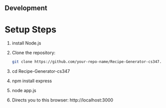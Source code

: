## Development 
# Setup Steps

1. install Node.js

2. Clone the repository:
   ```bash
   git clone https://github.com/your-repo-name/Recipe-Generator-cs347.git

3. cd Recipe-Generator-cs347

4. npm install express

5. node app.js

6. Directs you to this browser: http://localhost:3000 
